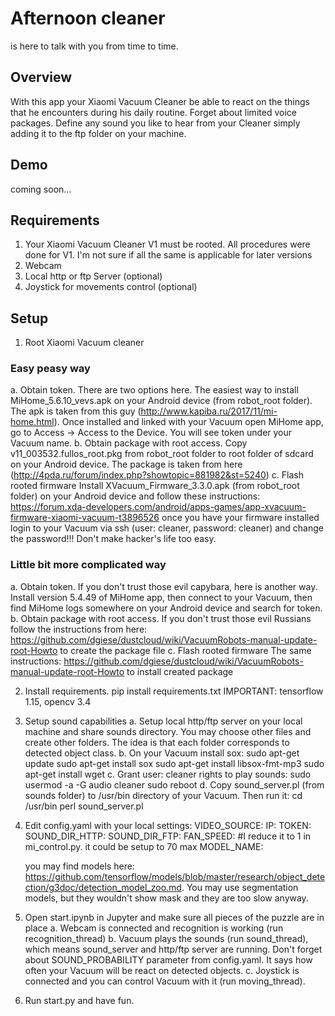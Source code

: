 # Afternoon cleaner
is here to talk with you from time to time.

## Overview
With this app your Xiaomi Vacuum Cleaner be able to react on the things that he encounters during his daily routine. Forget about limited voice packages. Define any sound you like to hear from your Cleaner simply adding it to the ftp folder on your machine.

## Demo
coming soon...

## Requirements
1. Your Xiaomi Vacuum Cleaner V1 must be rooted. All procedures were done for V1. I'm not sure if all the same is applicable for later versions   
2. Webcam
3. Local http or ftp Server (optional)
4. Joystick for movements control (optional)


## Setup
1. Root Xiaomi Vacuum cleaner
### Easy peasy way
  a. Obtain token.
    There are two options here. The easiest way to install MiHome_5.6.10_vevs.apk on your Android device (from robot_root folder). The apk is taken from this guy (http://www.kapiba.ru/2017/11/mi-home.html). Once installed and linked with your Vacuum open MiHome app, go to Access -> Access to the Device. You will see token under your Vacuum name.
  b. Obtain package with root access.
    Copy v11_003532.fullos_root.pkg from robot_root folder to root folder of sdcard on your Android device. The package is taken from here (http://4pda.ru/forum/index.php?showtopic=881982&st=5240)
  c. Flash rooted firmware
    Install XVacuum_Firmware_3.3.0.apk (from robot_root folder) on your Android device and follow these instructions:
    https://forum.xda-developers.com/android/apps-games/app-xvacuum-firmware-xiaomi-vacuum-t3896526
    once you have your firmware installed login to your Vacuum via ssh (user: cleaner, password: cleaner) and change the password!!! Don't make hacker's life too easy.
### Little bit more complicated way
  a. Obtain token.
    If you don't trust those evil capybara, here is another way. Install version 5.4.49 of MiHome app, then connect to your Vacuum, then find MiHome logs somewhere on your Android device and search for token.    
  b. Obtain package with root access.
    If you don't trust those evil Russians follow the instructions from here: https://github.com/dgiese/dustcloud/wiki/VacuumRobots-manual-update-root-Howto to create the package file
  c. Flash rooted firmware
    The same instructions:  https://github.com/dgiese/dustcloud/wiki/VacuumRobots-manual-update-root-Howto to install created package

2. Install requirements.
  pip install requirements.txt
  IMPORTANT: tensorflow 1.15, opencv 3.4

3. Setup sound capabilities
  a. Setup local http/ftp server on your local machine and share sounds directory. You may choose other files and create other folders. The idea is that each folder corresponds to detected object class.
  b. On your Vacuum install sox:
      sudo apt-get update
      sudo apt-get install sox
      sudo apt-get install libsox-fmt-mp3
      sudo apt-get install wget
  c. Grant user: cleaner rights to play sounds:
      sudo usermod -a -G audio cleaner
      sudo reboot
  d. Copy sound_server.pl (from sounds folder) to /usr/bin directory of your Vacuum. Then run it:
      cd /usr/bin
      perl sound_server.pl

4. Edit config.yaml with your local settings:
   VIDEO_SOURCE:
   IP:
   TOKEN:
   SOUND_DIR_HTTP:
   SOUND_DIR_FTP:
   FAN_SPEED: #I reduce it to 1 in mi_control.py. it could be setup to 70 max
   MODEL_NAME:

    you may find models here: https://github.com/tensorflow/models/blob/master/research/object_detection/g3doc/detection_model_zoo.md. You may use segmentation models, but they wouldn't show mask and they are too slow anyway.

5. Open start.ipynb in Jupyter and make sure all pieces of the puzzle are in place
  a. Webcam is connected and recognition is working (run recognition_thread)
  b. Vacuum plays the sounds (run sound_thread), which means sound_server and http/ftp server are running. Don't forget about SOUND_PROBABILITY parameter from config.yaml. It says how often your Vacuum will be react on detected objects.
  c. Joystick is connected and you can control Vacuum with it (run moving_thread).

6. Run start.py and have fun.
